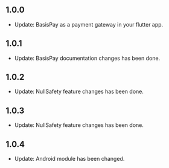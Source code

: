  ## 1.0.0
 
 * Update: BasisPay as a payment gateway in your flutter app.

## 1.0.1
 
 * Update: BasisPay documentation changes has been done.
 
## 1.0.2
  
  * Update: NullSafety feature changes has been done.
  
 ## 1.0.3
    
  * Update: NullSafety feature changes has been done.
  
 ## 1.0.4
      
  * Update: Android module has been changed.